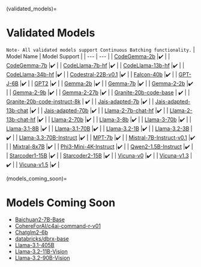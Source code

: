 (validated_models)=
# Validated Models
``Note- All validated models support Continuous Batching functionality.``
| Model Name | Model Support |
| --- | --- |
| [CodeGemma-2b](https://huggingface.co/google/codegemma-2b) |✔️ |
| [CodeGemma-7b](https://huggingface.co/google/codegemma-7b) |✔️ |
| [CodeLlama-7b-hf](https://huggingface.co/codellama/CodeLlama-7b-hf) |✔️ |
| [CodeLlama-13b-hf](https://huggingface.co/codellama/CodeLlama-13b-hf) |✔️ |
| [CodeLlama-34b-hf](https://huggingface.co/codellama/CodeLlama-34b-hf) |✔️ |
| [Codestral-22B-v0.1](https://huggingface.co/mistralai/Codestral-22B-v0.1) |✔️ |
| [Falcon-40b](https://huggingface.co/tiiuae/falcon-40b) |✔️ |
| [GPT-J-6B](https://huggingface.co/EleutherAI/gpt-j-6b) |✔️ |
| [GPT2](https://huggingface.co/openai-community/gpt2) |✔️ |
| [Gemma-2b](https://huggingface.co/google/gemma-2b) |✔️ |
| [Gemma-7b](https://huggingface.co/google/gemma-7b) |✔️ |
| [Gemma-2-2b](https://huggingface.co/google/gemma-2-2b) |✔️ |
| [Gemma-2-9b](https://huggingface.co/google/gemma-2-9b) |✔️ |
| [Gemma-2-27b](https://huggingface.co/google/gemma-2-27b) |✔️ |
| [Granite-20b-code-base](https://huggingface.co/ibm-granite/granite-20b-code-base-8k) | ✔️ |
| [Granite-20b-code-instruct-8k](https://huggingface.co/ibm-granite/granite-20b-code-instruct-8k) | ✔️ |
| [Jais-adapted-7b](https://huggingface.co/inceptionai/jais-adapted-7b) |✔️ |
| [Jais-adapted-13b-chat](https://huggingface.co/inceptionai/jais-adapted-13b-chat) |✔️ |
| [Jais-adapted-70b](https://huggingface.co/inceptionai/jais-adapted-70b) |✔️ |
| [Llama-2-7b-chat-hf](https://huggingface.co/meta-llama/Llama-2-7b-chat-hf) |✔️ |
| [Llama-2-13b-chat-hf](https://huggingface.co/meta-llama/Llama-2-13b-chat-hf) |✔️ |
| [Llama-2-70b](https://huggingface.co/meta-llama/Llama-2-70b-chat-hf) |✔️ |
| [Llama-3-8b](https://huggingface.co/meta-llama/Meta-Llama-3-8B) |✔️ |
| [Llama-3-70b](https://huggingface.co/meta-llama/Meta-Llama-3-70B) |✔️ |
| [Llama-3.1-8B](https://huggingface.co/meta-llama/Llama-3.1-8B) |✔️ |
| [Llama-3.1-70B](https://huggingface.co/meta-llama/Llama-3.1-70B) |✔️ |
| [Llama-3.2-1B](https://huggingface.co/meta-llama/Llama-3.2-1B) |✔️ |
| [Llama-3.2-3B](https://huggingface.co/meta-llama/Llama-3.2-3B) |✔️ |
| [Llama-3.3-70B-Instruct](https://huggingface.co/meta-llama/Llama-3.3-70B-Instruct) |✔️ |
| [MPT-7b](https://huggingface.co/mosaicml/mpt-7b) |✔️ |
| [Mistral-7B-Instruct-v0.1](https://huggingface.co/mistralai/Mistral-7B-Instruct-v0.1) |✔️ |
| [Mixtral-8x7B](https://huggingface.co/mistralai/Mixtral-8x7B-v0.1) |✔️ |
| [Phi3-Mini-4K-Instruct](https://huggingface.co/microsoft/Phi-3-mini-4k-instruct) |✔️ |
| [Qwen2-1.5B-Instruct](https://huggingface.co/Qwen/Qwen2-1.5B-Instruct) |✔️ |
| [Starcoder1-15B](https://huggingface.co/bigcode/starcoder) |✔️ |
| [Starcoder2-15B](https://huggingface.co/bigcode/starcoder2-15b) |✔️ |
| [Vicuna-v0](https://huggingface.co/lmsys/vicuna-13b-delta-v0) |✔️ |
| [Vicuna-v1.3](https://huggingface.co/lmsys/vicuna-13b-v1.3) |✔️ |
| [Vicuna-v1.5](https://huggingface.co/lmsys/vicuna-13b-v1.5) |✔️ |

(models_coming_soon)=
# Models Coming Soon

* [Baichuan2-7B-Base](https://huggingface.co/baichuan-inc/Baichuan2-7B-Base)
* [CohereForAI/c4ai-command-r-v01](https://huggingface.co/CohereForAI/c4ai-command-r-v01)
* [Chatglm2-6b](https://huggingface.co/THUDM/chatglm2-6b)
* [databricks/dbrx-base](https://huggingface.co/databricks/dbrx-base)
* [Llama-3.1-405B](https://huggingface.co/meta-llama/Llama-3.1-405B)
* [Llama-3.2-11B-Vision](https://huggingface.co/meta-llama/Llama-3.2-11B-Vision)
* [Llama-3.2-90B-Vision](https://huggingface.co/meta-llama/Llama-3.2-90B-Vision)